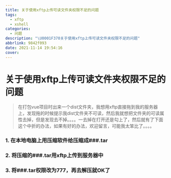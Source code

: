 ```yaml
---
title: 关于使用xftp上传可读文件夹权限不足的问题
tags:
  - xftp
  - xshell
categories:
  - 问题
description: "\U0001F370关于使用xftp上传可读文件夹权限不足的问题"
abbrlink: 9842f093
date: 2021-11-14 19:54:16
cover:
---
```

# 关于使用xftp上传可读文件夹权限不足的问题

> 在打包vue项目时出来一个dist文件夹，我想用xftp直接拖到我的服务器上，发现拖的时候提示我dist文件夹不可读，然后我就想把文件夹的可读属性去掉，但是发现去不掉。。。。一去掉在打开还是勾上了，然后就有了下面这个中折的办法，如果有好的办法，欢迎留言，可能我太笨比了。。。。

### 1. 在本地电脑上用压缩软件给压缩成###.tar

### 2. 将压缩的###.tar用xftp上传到服务器中

### 3. 将###.tar权限改为777，再去解压就OK了